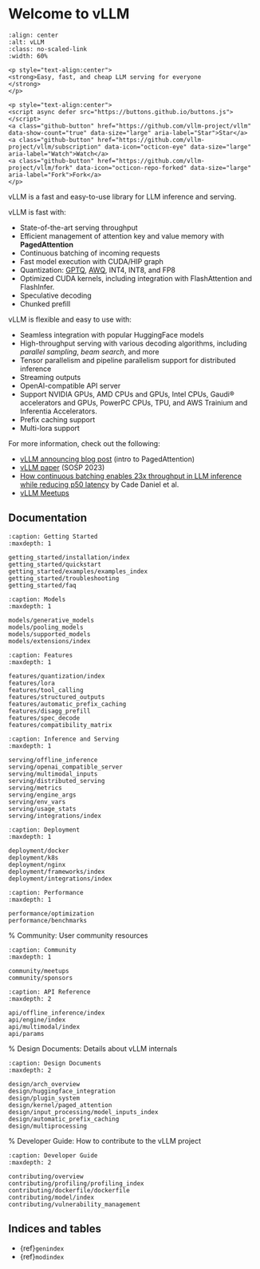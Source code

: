 # Welcome to vLLM

```{figure} ./assets/logos/vllm-logo-text-light.png
:align: center
:alt: vLLM
:class: no-scaled-link
:width: 60%
```

```{raw} html
<p style="text-align:center">
<strong>Easy, fast, and cheap LLM serving for everyone
</strong>
</p>

<p style="text-align:center">
<script async defer src="https://buttons.github.io/buttons.js"></script>
<a class="github-button" href="https://github.com/vllm-project/vllm" data-show-count="true" data-size="large" aria-label="Star">Star</a>
<a class="github-button" href="https://github.com/vllm-project/vllm/subscription" data-icon="octicon-eye" data-size="large" aria-label="Watch">Watch</a>
<a class="github-button" href="https://github.com/vllm-project/vllm/fork" data-icon="octicon-repo-forked" data-size="large" aria-label="Fork">Fork</a>
</p>
```

vLLM is a fast and easy-to-use library for LLM inference and serving.

vLLM is fast with:

- State-of-the-art serving throughput
- Efficient management of attention key and value memory with **PagedAttention**
- Continuous batching of incoming requests
- Fast model execution with CUDA/HIP graph
- Quantization: [GPTQ](https://arxiv.org/abs/2210.17323), [AWQ](https://arxiv.org/abs/2306.00978), INT4, INT8, and FP8
- Optimized CUDA kernels, including integration with FlashAttention and FlashInfer.
- Speculative decoding
- Chunked prefill

vLLM is flexible and easy to use with:

- Seamless integration with popular HuggingFace models
- High-throughput serving with various decoding algorithms, including *parallel sampling*, *beam search*, and more
- Tensor parallelism and pipeline parallelism support for distributed inference
- Streaming outputs
- OpenAI-compatible API server
- Support NVIDIA GPUs, AMD CPUs and GPUs, Intel CPUs, Gaudi® accelerators and GPUs, PowerPC CPUs, TPU, and AWS Trainium and Inferentia Accelerators.
- Prefix caching support
- Multi-lora support

For more information, check out the following:

- [vLLM announcing blog post](https://vllm.ai) (intro to PagedAttention)
- [vLLM paper](https://arxiv.org/abs/2309.06180) (SOSP 2023)
- [How continuous batching enables 23x throughput in LLM inference while reducing p50 latency](https://www.anyscale.com/blog/continuous-batching-llm-inference) by Cade Daniel et al.
- [vLLM Meetups](#meetups)

## Documentation

```{toctree}
:caption: Getting Started
:maxdepth: 1

getting_started/installation/index
getting_started/quickstart
getting_started/examples/examples_index
getting_started/troubleshooting
getting_started/faq
```

```{toctree}
:caption: Models
:maxdepth: 1

models/generative_models
models/pooling_models
models/supported_models
models/extensions/index
```

```{toctree}
:caption: Features
:maxdepth: 1

features/quantization/index
features/lora
features/tool_calling
features/structured_outputs
features/automatic_prefix_caching
features/disagg_prefill
features/spec_decode
features/compatibility_matrix
```

```{toctree}
:caption: Inference and Serving
:maxdepth: 1

serving/offline_inference
serving/openai_compatible_server
serving/multimodal_inputs
serving/distributed_serving
serving/metrics
serving/engine_args
serving/env_vars
serving/usage_stats
serving/integrations/index
```

```{toctree}
:caption: Deployment
:maxdepth: 1

deployment/docker
deployment/k8s
deployment/nginx
deployment/frameworks/index
deployment/integrations/index
```

```{toctree}
:caption: Performance
:maxdepth: 1

performance/optimization
performance/benchmarks
```

% Community: User community resources

```{toctree}
:caption: Community
:maxdepth: 1

community/meetups
community/sponsors
```

```{toctree}
:caption: API Reference
:maxdepth: 2

api/offline_inference/index
api/engine/index
api/multimodal/index
api/params
```

% Design Documents: Details about vLLM internals

```{toctree}
:caption: Design Documents
:maxdepth: 2

design/arch_overview
design/huggingface_integration
design/plugin_system
design/kernel/paged_attention
design/input_processing/model_inputs_index
design/automatic_prefix_caching
design/multiprocessing
```

% Developer Guide: How to contribute to the vLLM project

```{toctree}
:caption: Developer Guide
:maxdepth: 2

contributing/overview
contributing/profiling/profiling_index
contributing/dockerfile/dockerfile
contributing/model/index
contributing/vulnerability_management
```

## Indices and tables

- {ref}`genindex`
- {ref}`modindex`
